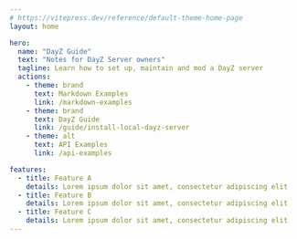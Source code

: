 ```yaml
---
# https://vitepress.dev/reference/default-theme-home-page
layout: home

hero:
  name: "DayZ Guide"
  text: "Notes for DayZ Server owners"
  tagline: Learn how to set up, maintain and mod a DayZ server
  actions:
    - theme: brand
      text: Markdown Examples
      link: /markdown-examples
    - theme: brand
      text: DayZ Guide
      link: /guide/install-local-dayz-server
    - theme: alt
      text: API Examples
      link: /api-examples

features:
  - title: Feature A
    details: Lorem ipsum dolor sit amet, consectetur adipiscing elit
  - title: Feature B
    details: Lorem ipsum dolor sit amet, consectetur adipiscing elit
  - title: Feature C
    details: Lorem ipsum dolor sit amet, consectetur adipiscing elit
---
```



